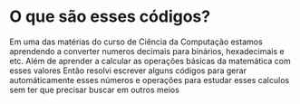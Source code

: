 # O que são esses códigos?

Em uma das matérias do curso de Ciência da Computação estamos aprendendo a converter numeros decimais para binários, hexadecimais e etc. Além de aprender a calcular as operações básicas da matemática com esses valores
Então resolvi escrever alguns códigos para gerar automáticamente esses números e operações para estudar esses calculos sem ter que precisar buscar em outros meios